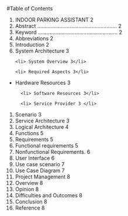 #Table of Contents

<ol>
 <li> INDOOR PARKING ASSISTANT 2</li>

 <li> Abstract ...................................................... 2</li>
  
  <li>Keyword ...................................................... 2</li>
  
  <li>Abbreviations 2</li>
  
  <li> Introduction 2</li>
  
  <li> System Architecture 3</li>
 
    <li> System Overview 3</li>
  
    <li> Required Aspects 3</li>
  </ol>
  <ul>
     <li> Hardware Resources 3</li>
  
      <li> Software Resources 3</li>
  
      <li> Service Provider 3 </li>
  </ul>
  <ol>
  <li> Scenario 3</li>
  
  <li> Service Architecture 3</li>
  
  <li> Logical Architecture 4</li>
  
  <li> Functions 5</li>
  
<li>   Requirements 5</li>
  
 <li>  Functional requirements 5</li>
  
<li>   Nonfunctional Requirements. 6</li>
  
<li>   User Interface 6</li>
  
<li>   Use case scenario 7</li>
  
<li>   Use Case Diagram 7</li>
  
<li>   Project Management 8</li>
  
<li>   Overview 8</li>
  
<li>   Opinion 8</li>
  
<li>   Difficulties and Outcomes 8</li>
  
<li>  Conclusion 8</li>
  
<li>  Reference 8</li>
</ol>
